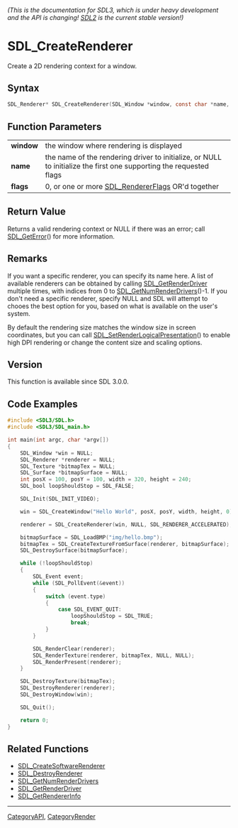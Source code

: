 ###### (This is the documentation for SDL3, which is under heavy development and the API is changing! [SDL2](https://wiki.libsdl.org/SDL2/) is the current stable version!)
# SDL_CreateRenderer

Create a 2D rendering context for a window.

## Syntax

```c
SDL_Renderer* SDL_CreateRenderer(SDL_Window *window, const char *name, Uint32 flags);

```

## Function Parameters

|                |                                                                                                                    |
| -------------- | ------------------------------------------------------------------------------------------------------------------ |
| **window**     | the window where rendering is displayed                                                                            |
| **name**       | the name of the rendering driver to initialize, or NULL to initialize the first one supporting the requested flags |
| **flags**      | 0, or one or more [SDL_RendererFlags](SDL_RendererFlags) OR'd together                                             |

## Return Value

Returns a valid rendering context or NULL if there was an error; call
[SDL_GetError](SDL_GetError)() for more information.

## Remarks

If you want a specific renderer, you can specify its name here. A list of
available renderers can be obtained by calling
[SDL_GetRenderDriver](SDL_GetRenderDriver) multiple times, with indices
from 0 to [SDL_GetNumRenderDrivers](SDL_GetNumRenderDrivers)()-1. If you
don't need a specific renderer, specify NULL and SDL will attempt to chooes
the best option for you, based on what is available on the user's system.

By default the rendering size matches the window size in screen
coordinates, but you can call
[SDL_SetRenderLogicalPresentation](SDL_SetRenderLogicalPresentation)() to
enable high DPI rendering or change the content size and scaling options.

## Version

This function is available since SDL 3.0.0.

## Code Examples

```c++
#include <SDL3/SDL.h>
#include <SDL3/SDL_main.h>

int main(int argc, char *argv[])
{
    SDL_Window *win = NULL;
    SDL_Renderer *renderer = NULL;
    SDL_Texture *bitmapTex = NULL;
    SDL_Surface *bitmapSurface = NULL;
    int posX = 100, posY = 100, width = 320, height = 240;
    SDL_bool loopShouldStop = SDL_FALSE;

    SDL_Init(SDL_INIT_VIDEO);

    win = SDL_CreateWindow("Hello World", posX, posY, width, height, 0);

    renderer = SDL_CreateRenderer(win, NULL, SDL_RENDERER_ACCELERATED);

    bitmapSurface = SDL_LoadBMP("img/hello.bmp");
    bitmapTex = SDL_CreateTextureFromSurface(renderer, bitmapSurface);
    SDL_DestroySurface(bitmapSurface);

    while (!loopShouldStop)
    {
        SDL_Event event;
        while (SDL_PollEvent(&event))
        {
            switch (event.type)
            {
                case SDL_EVENT_QUIT:
                    loopShouldStop = SDL_TRUE;
                    break;
            }
        }

        SDL_RenderClear(renderer);
        SDL_RenderTexture(renderer, bitmapTex, NULL, NULL);
        SDL_RenderPresent(renderer);
    }

    SDL_DestroyTexture(bitmapTex);
    SDL_DestroyRenderer(renderer);
    SDL_DestroyWindow(win);

    SDL_Quit();

    return 0;
}
```

## Related Functions

* [SDL_CreateSoftwareRenderer](SDL_CreateSoftwareRenderer)
* [SDL_DestroyRenderer](SDL_DestroyRenderer)
* [SDL_GetNumRenderDrivers](SDL_GetNumRenderDrivers)
* [SDL_GetRenderDriver](SDL_GetRenderDriver)
* [SDL_GetRendererInfo](SDL_GetRendererInfo)

----
[CategoryAPI](CategoryAPI), [CategoryRender](CategoryRender)

